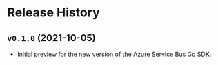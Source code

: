 # Release History

## `v0.1.0` (2021-10-05)
- Initial preview for the new version of the Azure Service Bus Go SDK. 
